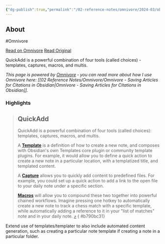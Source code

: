 ```yaml
---
{"dg-publish":true,"permalink":"/02-reference-notes/omnivore/2024-03/obsidian-plugin-quickadd/","title":"Obsidian Plugin - Quickadd\n","metatags":{"description":"QuickAdd is a powerful combination of four tools (called choices) - templates, captures, macros, and multis.","og:image":"https://i.imgur.com/LmCg5HX.png"},"tags":["Obsidian-Plugins","MMW-Dev/Workflow"]}
---
```



## About

#Omnivore

[Read on Omnivore](https://omnivore.app/me/https-github-com-chhoumann-quickadd-blob-master-readme-md-18e6c002d5d)
[Read Original](https://github.com/chhoumann/quickadd/blob/master/README.md)

QuickAdd is a powerful combination of four tools (called choices) - templates, captures, macros, and multis.

_This page is powered by [Omnivore](https://omnivore.app) ‐ you can read more about how I use Omnivore here: [[02 Reference Notes/Omnivore/Omnivore - Saving Articles for Citations in Obsidian\|Omnivore - Saving Articles for Citations in Obsidian]]._

### Highlights

> ## QuickAdd
> 
> [](#quickadd)
> 
> QuickAdd is a powerful combination of four tools (called choices): templates, captures, macros, and multis.
> 
> A [**Template**](https://quickadd.obsidian.guide/docs/Choices/TemplateChoice) is a definition of how to create a new note, and composes with Obsidian's own Templates core plugin or community template plugins. For example, it would allow you to define a quick action to create a new note in a particular location, with a templatized title, and templated content.
> 
> A [**Capture**](https://quickadd.obsidian.guide/docs/Choices/CaptureChoice) allows you to quickly add content to predefined files. For example, you could set up a quick action to add a link to the open file to your daily note under a specific section.
> 
> [**Macros**](https://quickadd.obsidian.guide/docs/Choices/MacroChoice) will allow you to compound these two together into powerful chained workflows. Imagine pressing one hotkey to automatically create a new note to track a chess match with a specific template, while automatically adding a reference to it in your "list of matches" note and in your daily note. [⤴️](https://omnivore.app/me/https-github-com-chhoumann-quickadd-blob-master-readme-md-18e6c002d5d#b790bc31-7078-4f32-b0dd-ea4e509839af) 
{ #b790bc31}


Extend use of templates/templater to also include automated content generation, such as creating a particular note template if creating a note in a particular folder.

